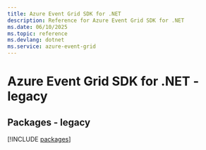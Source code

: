 ```yaml
---
title: Azure Event Grid SDK for .NET
description: Reference for Azure Event Grid SDK for .NET
ms.date: 06/10/2025
ms.topic: reference
ms.devlang: dotnet
ms.service: azure-event-grid
---
```

# Azure Event Grid SDK for .NET - legacy
## Packages - legacy
[!INCLUDE [packages](event-grid-index.md)]